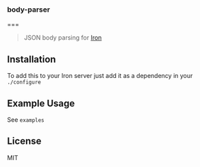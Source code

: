 ### body-parser
===
> JSON body parsing for [Iron](https://github.com/iron/iron)

## Installation

To add this to your Iron server just add it as a dependency in your `./configure`

## Example Usage

See `examples`

## License

MIT
